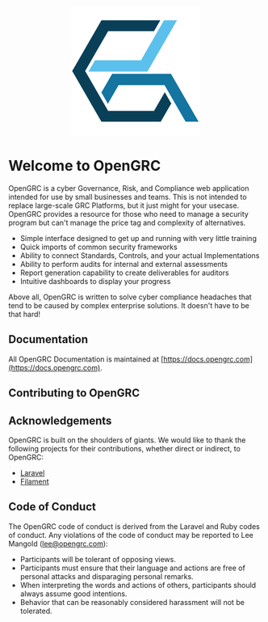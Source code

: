 <p style="text-align: center;" align="center">
  <img src="https://github.com/LeeMangold/opengrc-docs/blob/main/docs/img/logo-256.png?raw=true" alt="OpenGRC Logo" />
</p>

# Welcome to OpenGRC

OpenGRC is a cyber Governance, Risk, and Compliance web application intended for use by small businesses and teams. This is not intended to replace large-scale GRC Platforms, but it just might for your usecase. OpenGRC provides a resource for those who need to manage a security program but can't manage the price tag and complexity of alternatives.

* Simple interface designed to get up and running with very little training
* Quick imports of common security frameworks
* Ability to connect Standards, Controls, and your actual Implementations
* Ability to perform audits for internal and external assessments
* Report generation capability to create deliverables for auditors
* Intuitive dashboards to display your progress

Above all, OpenGRC is written to solve cyber compliance headaches that tend to be caused by complex enterprise solutions. It doesn't have to be that hard!

## Documentation
All OpenGRC Documentation is maintained at [https://docs.opengrc.com](https://docs.opengrc.com).

## Contributing to OpenGRC


## Acknowledgements

OpenGRC is built on the shoulders of giants. We would like to thank the following projects for their contributions, whether direct or indirect, to OpenGRC:

* [Laravel](https://laravel.com)
* [Filament](https://filamentphp.com)

## Code of Conduct
The OpenGRC code of conduct is derived from the Laravel and Ruby codes of conduct. Any violations of the code of conduct may be reported to Lee Mangold (lee@opengrc.com):

- Participants will be tolerant of opposing views.
- Participants must ensure that their language and actions are free of personal attacks and disparaging personal remarks.
- When interpreting the words and actions of others, participants should always assume good intentions.
- Behavior that can be reasonably considered harassment will not be tolerated.


